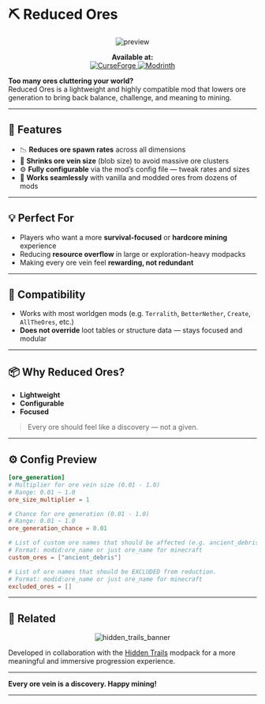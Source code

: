# ⛏️ Reduced Ores

<p align="center">
  <img src="https://github.com/user-attachments/assets/d2982b75-af32-4594-9015-5b100c6d405b" alt="preview">
</p>

<p align="center">
  <b>Available at:</b><br>
  <a href="https://www.curseforge.com/minecraft/mc-mods/reducedores">
    <img src="https://img.shields.io/badge/CurseForge-Download-orange?logo=curseforge&style=for-the-badge" alt="CurseForge">
  </a>
  <a href="https://modrinth.com/mod/reducedores">
    <img src="https://img.shields.io/badge/Modrinth-Download-brightgreen?logo=modrinth&style=for-the-badge" alt="Modrinth">
  </a>
</p>

**Too many ores cluttering your world?**  
Reduced Ores is a lightweight and highly compatible mod that lowers ore generation to bring back balance, challenge, and meaning to mining.

---

## 🔻 Features


- 📉 **Reduces ore spawn rates** across all dimensions
- 🔘 **Shrinks ore vein size** (blob size) to avoid massive ore clusters
- ⚙️ **Fully configurable** via the mod’s config file — tweak rates and sizes
- 🔄 **Works seamlessly** with vanilla and modded ores from dozens of mods

---

## 💡 Perfect For

- Players who want a more **survival-focused** or **hardcore mining** experience
- Reducing **resource overflow** in large or exploration-heavy modpacks
- Making every ore vein feel **rewarding, not redundant**

---

## 🧩 Compatibility

- Works with most worldgen mods (e.g. `Terralith`, `BetterNether`, `Create`, `AllTheOres`, etc.)
- **Does not override** loot tables or structure data — stays focused and modular

---

## 📦 Why Reduced Ores?

- **Lightweight**
- **Configurable**
- **Focused**

> Every ore should feel like a discovery — not a given.

---

## ⚙️ Config Preview

```toml
[ore_generation]
# Multiplier for ore vein size (0.01 - 1.0)
# Range: 0.01 ~ 1.0
ore_size_multiplier = 1

# Chance for ore generation (0.01 - 1.0)
# Range: 0.01 ~ 1.0
ore_generation_chance = 0.01

# List of custom ore names that should be affected (e.g. ancient_debris)
# Format: modid:ore_name or just ore_name for minecraft
custom_ores = ["ancient_debris"]

# List of ore names that should be EXCLUDED from reduction.
# Format: modid:ore_name or just ore_name for minecraft
excluded_ores = []
```

---

## 🔗 Related
<p align="center">
  <img src="https://github.com/user-attachments/assets/8afae9c7-4338-422b-830b-2616b6ef39be" alt="hidden_trails_banner">
</p>

Developed in collaboration with the [Hidden Trails](https://www.curseforge.com/minecraft/modpacks/hidden-trails) modpack for a more meaningful and immersive progression experience.

---

**Every ore vein is a discovery. Happy mining!**

---
